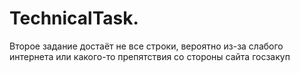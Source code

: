 # TechnicalTask. 
Второе задание достаёт не все строки, вероятно из-за слабого интернета или какого-то препятствия со стороны сайта госзакуп
